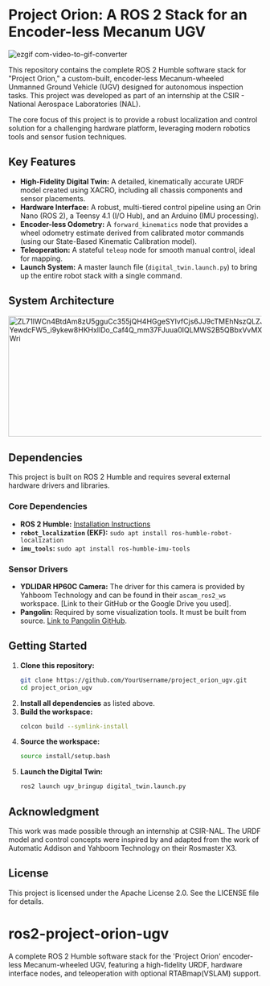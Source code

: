 # Project Orion: A ROS 2 Stack for an Encoder-less Mecanum UGV

![ezgif com-video-to-gif-converter](https://github.com/user-attachments/assets/7f846976-a327-46c5-8511-2c049ef6a6b8)

This repository contains the complete ROS 2 Humble software stack for "Project Orion," a custom-built, encoder-less Mecanum-wheeled Unmanned Ground Vehicle (UGV) designed for autonomous inspection tasks. This project was developed as part of an internship at the CSIR - National Aerospace Laboratories (NAL).

The core focus of this project is to provide a robust localization and control solution for a challenging hardware platform, leveraging modern robotics tools and sensor fusion techniques.

## Key Features

*   **High-Fidelity Digital Twin:** A detailed, kinematically accurate URDF model created using XACRO, including all chassis components and sensor placements.
*   **Hardware Interface:** A robust, multi-tiered control pipeline using an Orin Nano (ROS 2), a Teensy 4.1 (I/O Hub), and an Arduino (IMU processing).
*   **Encoder-less Odometry:** A `forward_kinematics` node that provides a wheel odometry estimate derived from calibrated motor commands (using our State-Based Kinematic Calibration model).
*   **Teleoperation:** A stateful `teleop` node for smooth manual control, ideal for mapping.
*   **Launch System:** A master launch file (`digital_twin.launch.py`) to bring up the entire robot stack with a single command.

## System Architecture
<img width="940" height="240" alt="ZL71IWCn4BtdAm8zU5gguCc355jQH4HGgeSYIvfCjs6JJ9cTMEhNszQLZJ47vvRttanuxqqwLiJHEz6rDkmKAI_NIhSDOGncYWv9ZkRdIHG6DYewdcFW5_i9ykew8HKHxllDo_Caf4Q_mm37FJuua0IQLMWS2B5QBbxVvMXs7h5wNjnLCpbL7aWbyFtZCdczRG6SVB01l6AhkuIYPcrgDEY1wP3Wri" src="https://github.com/user-attachments/assets/fb251b66-eefd-4532-be1e-f2e84b2fa31c" />


## Dependencies

This project is built on ROS 2 Humble and requires several external hardware drivers and libraries.

### Core Dependencies
*   **ROS 2 Humble:** [Installation Instructions](https://docs.ros.org/en/humble/Installation.html)
*   **`robot_localization` (EKF):** `sudo apt install ros-humble-robot-localization`
*   **`imu_tools`:** `sudo apt install ros-humble-imu-tools`

### Sensor Drivers
*   **YDLIDAR HP60C Camera:** The driver for this camera is provided by Yahboom Technology and can be found in their `ascam_ros2_ws` workspace. [Link to their GitHub or the Google Drive you used].
*   **Pangolin:** Required by some visualization tools. It must be built from source. [Link to Pangolin GitHub](https://github.com/stevenlovegrove/Pangolin).

## Getting Started

1.  **Clone this repository:**
    ```bash
    git clone https://github.com/YourUsername/project_orion_ugv.git
    cd project_orion_ugv
    ```
2.  **Install all dependencies** as listed above.
3.  **Build the workspace:**
    ```bash
    colcon build --symlink-install
    ```
4.  **Source the workspace:**
    ```bash
    source install/setup.bash
    ```
5.  **Launch the Digital Twin:**
    ```bash
    ros2 launch ugv_bringup digital_twin.launch.py
    ```

## Acknowledgment
This work was made possible through an internship at CSIR-NAL. The URDF model and control concepts were inspired by and adapted from the work of Automatic Addison and Yahboom Technology on their Rosmaster X3.

## License
This project is licensed under the Apache License 2.0. See the LICENSE file for details.
# ros2-project-orion-ugv
A complete ROS 2 Humble software stack for the 'Project Orion' encoder-less Mecanum-wheeled UGV, featuring a high-fidelity URDF, hardware interface nodes, and teleoperation with optional RTABmap(VSLAM) support.
